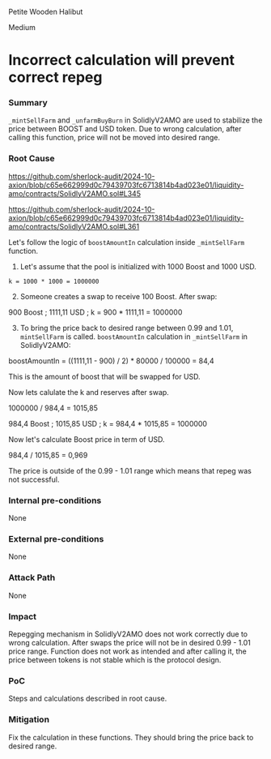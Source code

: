 Petite Wooden Halibut

Medium

# Incorrect calculation will prevent correct repeg

### Summary

`_mintSellFarm` and `_unfarmBuyBurn` in SolidlyV2AMO are used to stabilize the price between BOOST and USD token. Due to wrong calculation, after calling this function, price will not be moved into desired range.


### Root Cause

https://github.com/sherlock-audit/2024-10-axion/blob/c65e662999d0c79439703fc6713814b4ad023e01/liquidity-amo/contracts/SolidlyV2AMO.sol#L345

https://github.com/sherlock-audit/2024-10-axion/blob/c65e662999d0c79439703fc6713814b4ad023e01/liquidity-amo/contracts/SolidlyV2AMO.sol#L361

Let's follow the logic of `boostAmountIn` calculation inside `_mintSellFarm` function.

1. Let's assume that the pool is initialized with 1000 Boost and 1000 USD.

`k = 1000 * 1000 = 1000000`

2. Someone creates a swap to receive 100 Boost. After swap:

900 Boost ; 1111,11 USD ; k = 900 * 1111,11 = 1000000

3. To bring the price back to desired range between 0.99 and 1.01, `mintSellFarm` is called. `boostAmountIn` calculation in `_mintSellFarm` in SolidlyV2AMO:

boostAmountIn = ((1111,11 - 900) / 2) * 80000 / 100000 = 84,4

This is the amount of boost that will be swapped for USD.

Now lets calulate the k and reserves after swap.

1000000 / 984,4 = 1015,85

984,4 Boost ; 1015,85 USD ; k = 984,4 * 1015,85 = 1000000

Now let's calculate Boost price in term of USD.

984,4 / 1015,85 = 0,969

The price is outside of the 0.99 - 1.01 range which means that repeg was not successful.

### Internal pre-conditions

None

### External pre-conditions

None

### Attack Path

None

### Impact

Repegging mechanism in SolidlyV2AMO does not work correctly due to wrong calculation. After swaps the price will not be in desired 0.99 - 1.01 price range. Function does not work as intended and after calling it, the price between tokens is not stable which is the protocol design.

### PoC

Steps and calculations described in root cause.

### Mitigation

Fix the calculation in these functions. They should bring the price back to desired range.
